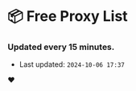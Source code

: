 # :package: Free Proxy List
### Updated every 15 minutes.

- Last updated: `2024-10-06 17:37`

:heart:
